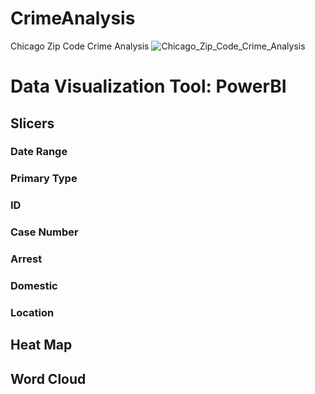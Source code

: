 # CrimeAnalysis
Chicago Zip Code Crime Analysis
![Chicago_Zip_Code_Crime_Analysis](https://user-images.githubusercontent.com/19572673/57345072-8f11b680-7117-11e9-90d0-8a55e88f4544.PNG)

# Data Visualization Tool: PowerBI

## Slicers
### Date Range
### Primary Type
### ID
### Case Number
### Arrest
### Domestic
### Location
## Heat Map
## Word Cloud
